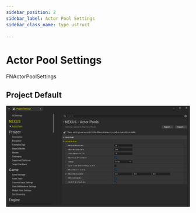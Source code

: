 ```yaml
---
sidebar_position: 2
sidebar_label: Actor Pool Settings
sidebar_class_name: type ustruct

---
```


# Actor Pool Settings
FNActorPoolSettings

## Project Default
![NActorPools](actor-pool-settings.webp)